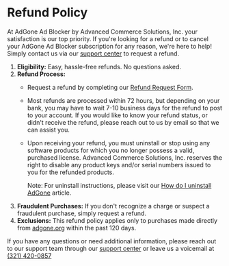 Refund Policy
=============

At AdGone Ad Blocker by Advanced Commerce Solutions, Inc. your satisfaction is our top priority. If you're looking for a refund or to cancel your AdGone Ad Blocker subscription for any reason, we're here to help! Simply contact us via our [support center](https://help.adgone.org/hc/en-us/requests/new?tf_13956034861837=request_a_refund&utm_source=adgone_refundpolicy) to request a refund.

1. **Eligibility:** Easy, hassle-free refunds. No questions asked.
2. **Refund Process:**
    * Request a refund by completing our [Refund Request Form](https://help.adgone.org/hc/en-us/requests/new?tf_13956034861837=request_a_refund&utm_source=adgone_refundpolicy).
    * Most refunds are processed within 72 hours, but depending on your bank, you may have to wait 7-10 business days for the refund to post to your account. If you would like to know your refund status, or didn't receive the refund, please reach out to us by email so that we can assist you.
    * Upon receiving your refund, you must uninstall or stop using any software products for which you no longer possess a valid, purchased license. Advanced Commerce Solutions, Inc. reserves the right to disable any product keys and/or serial numbers issued to you for the refunded products.  
          
        Note: For uninstall instructions, please visit our [How do I uninstall AdGone](https://help.adgone.org/hc/en-us/articles/360050063431?utm_source=adgone_refundpolicy) article.
3. **Fraudulent Purchases:** If you don't recognize a charge or suspect a fraudulent purchase, simply request a refund.
4. **Exclusions:** This refund policy applies only to purchases made directly from [adgone.org](https://adgone.org/?source=adgone_refundpolicy) within the past 120 days.

If you have any questions or need additional information, please reach out to our support team through our [support center](https://help.adgone.org/hc/en-us/requests/new?tf_13956034861837=request_a_refund&utm_source=adgone_refundpolicy) or leave us a voicemail at [(321) 420-0857](tel:(321)%20420-0857)